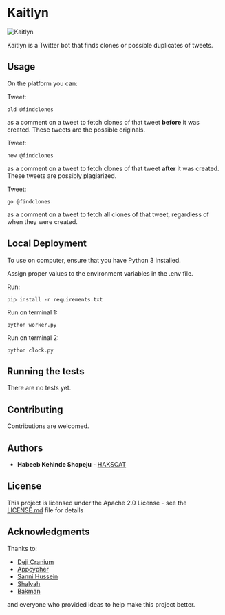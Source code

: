 
# Kaitlyn

![Kaitlyn](https://res.cloudinary.com/haks/image/upload/v1578852712/circle-cropped_1.png)

Kaitlyn is a Twitter bot that finds clones or possible duplicates of tweets.

## Usage

On the platform you can:

Tweet:

```
old @findclones
```

as a comment on a tweet to fetch clones of that tweet **before** it was created. These tweets are the possible originals.

Tweet:

```
new @findclones
```
as a comment on a tweet to fetch clones of that tweet **after** it was created. These tweets are possibly plagiarized.

Tweet:

```
go @findclones
```
as a comment on a tweet to fetch all clones of that tweet, regardless of when they were created.


## Local Deployment

To use on computer, ensure that you have Python 3 installed.

Assign proper values to the environment variables in the .env file.

Run:

```
pip install -r requirements.txt
```

Run on terminal 1: 

```
python worker.py
```

Run on terminal 2:

```
python clock.py
```

## Running the tests

There are no tests yet.

## Contributing

Contributions are welcomed.


## Authors

* **Habeeb Kehinde Shopeju** - [HAKSOAT](https://github.com/HAKSOAT)

## License

This project is licensed under the Apache 2.0 License - see the [LICENSE.md](LICENSE.md) file for details

## Acknowledgments

Thanks to:
* [Deji Cranium](https://github.com/dejicranium)
* [Appcypher](https://github.com/appcypher)
* [Sanni Hussein](https://twitter.com/sannihussein)
* [Shalvah](https://github.com/shalvah)
* [Bakman](https://github.com/Tiemma)

and everyone who provided ideas to help make this project better.
